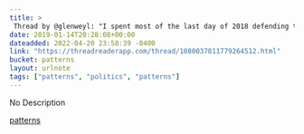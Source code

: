 ```yaml
---
title: > 
 Thread by @glenweyl: "I spent most of the last day of 2018 defending the political sociology of the @NiskanenCenter-style project of uniting self-identified or pr […]"
date: 2019-01-14T20:28:08+00:00
dateadded: 2022-04-20 23:58:39 -0400
link: "https://threadreaderapp.com/thread/1080037811779264512.html"
bucket: patterns
layout: urlnote
tags: ["patterns", "politics", "patterns"]
--- 
```

No Description
 <!-- end excerpt --> 
<div class='bucket'><a class='internal-link' href='/buckets/patterns'>patterns</a></div> 
